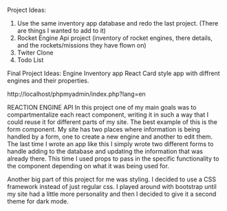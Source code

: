 Project Ideas:
1. Use the same inventory app database and redo the last project. (There are things I wanted to add to it)
2. Rocket Engine Api project (inventory of rocket engines, there details, and the rockets/missions they have flown on)
3. Twiter Clone
4. Todo List

Final Project Ideas:
Engine Inventory app
React Card style app with diffrent engines and their properties.

http://localhost/phpmyadmin/index.php?lang=en


REACTION ENGINE API
In this project one of my main goals was to compartmentalize each react component, writing it in such a way that I could reuse it for different parts of my site. The best example of this is the form component. My site has two places where information is being handled by a form, one to create a new engine and another to edit them. The last time I wrote an app like this I simply wrote two different forms to handle adding to the database and updating the information that was already there. This time I used props to pass in the specific functionality to the component depending on what it was being used for. 

Another big part of this project for me was styling. I decided to use a CSS framework instead of just regular css. I played around with bootstrap until my site had a little more personality and then I decided to give it a second theme for dark mode.
